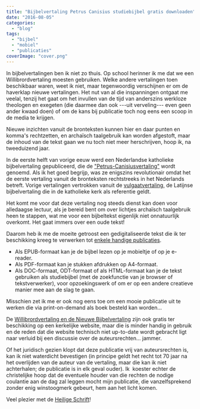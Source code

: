 ```yaml
---
title: "Bijbelvertaling Petrus Canisius studiebijbel gratis downloaden"
date: "2016-08-05"
categories: 
  - "blog"
tags: 
  - "bijbel"
  - "mobiel"
  - "publicaties"
coverImage: "cover.png"
---
```


In bijbelvertalingen ben ik niet zo thuis. Op school herinner ik me dat we een Willibrordvertaling moesten gebruiken. Welke andere vertalingen toen beschikbaar waren, weet ik niet, maar tegenwoordig verschijnen er om de haverklap nieuwe vertalingen. Het nut van al die inspanningen ontgaat me veelal, tenzij het gaat om het invullen van de tijd van anderszins werkloze theologen en exegeten (die daarmee dan ook ---uit verveling--- even geen ander kwaad doen) of om de kans bij publicatie toch nog eens een scoop in de media te krijgen.

Nieuwe inzichten vanuit de bronteksten kunnen hier en daar punten en komma's rechtzetten, en archaïsch taalgebruik kan worden afgestoft, maar de inhoud van de tekst gaan we nu toch niet meer herschrijven, hoop ik, na tweeduizend jaar.

In de eerste helft van vorige eeuw werd een Nederlandse katholieke bijbelvertaling gepubliceerd, die de ["Petrus-Canisiusvertaling"](https://nl.wikipedia.org/wiki/Petrus_Canisiusvertaling) wordt genoemd. Als ik het goed begrijp, was ze enigszins revolutionair omdat het de eerste vertaling vanuit de bronteksten rechtstreeks in het Nederlands betreft. Vorige vertalingen vertrokken vanuit de [vulgaatvertaling](http://www.vatican.va/archive/bible/nova_vulgata/documents/nova-vulgata_index_lt.html), de Latijnse bijbelvertaling die in de katholieke kerk als referentie geldt.

Het komt me voor dat deze vertaling nog steeds dienst kan doen voor alledaagse lectuur, als je bereid bent om over lichtjes archaïsch taalgebruik heen te stappen, wat me voor een bijbeltekst eigenlijk niet onnatuurlijk overkomt. Het gaat immers over een oude tekst!

Daarom heb ik me de moeite getroost een gedigitaliseerde tekst die ik ter beschikking kreeg te verwerken tot [enkele handige publicaties](/portfolio/petrus-canisiusbijbelvertaling/).

- Als EPUB-formaat kan je de bijbel lezen op je mobieltje of op je e-reader.
- Als PDF-formaat kan je stukken afdrukken op A4-formaat.
- Als DOC-formaat, ODT-formaat of als HTML-formaat kan je de tekst gebruiken als studiebijbel (met de zoekfunctie van je browser of tekstverwerker), voor opzoekingswerk of om er op een andere creatieve manier mee aan de slag te gaan.

Misschien zet ik me er ook nog eens toe om een mooie publicatie uit te werken die via print-on-demand als boek besteld kan worden...

De [Willibrordvertaling en de Nieuwe Bijbelvertaling](http://bijbel.net/) zijn ook gratis ter beschikking op een kerkelijke website, maar die is minder handig in gebruik en de reden dat die website technisch niet up-to-date wordt gebracht ligt naar verluid bij een discussie over de auteursrechten… jammer.

Of het juridisch gezien klopt dat deze publicatie vrij van auteursrechten is, kan ik niet waterdicht bevestigen (in principe geldt het recht tot 70 jaar na het overlijden van de auteur van de vertaling, maar die kan ik niet achterhalen; de publicatie is in elk geval ouder). Ik  koester echter de christelijke hoop dat de eventuele houder van die rechten de nodige coulantie aan de dag zal leggen mocht mijn publicatie, die vanzelfsprekend zonder enig winstoogmerk gebeurt, hem aan het licht komen.

Veel plezier met de [Heilige Schrift](/portfolio/petrus-canisiusbijbelvertaling/)!
